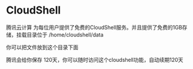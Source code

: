 # CloudShell

腾讯云计算 为每位用户提供了免费的CloudShell服务。并且提供了免费的1GB存储，挂载目录位于 
/home/cloudshell/data

你可以把文件放到这个目录下面

腾讯会给你保存 120天，你可以随时访问这个cloudshell功能，自动续期120天